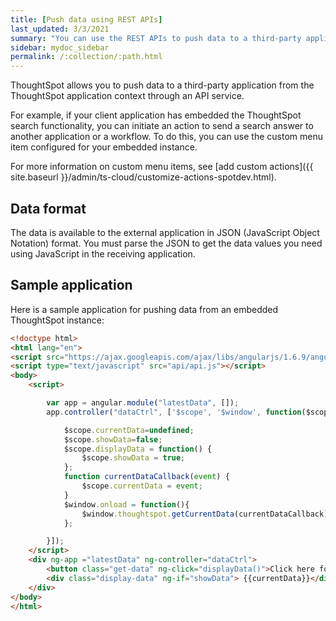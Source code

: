 ```yaml
---
title: [Push data using REST APIs]
last_updated: 3/3/2021
summary: "You can use the REST APIs to push data to a third-party application."
sidebar: mydoc_sidebar
permalink: /:collection/:path.html
---
```


ThoughtSpot allows you to push data to a third-party application from the ThoughtSpot application context through an API service.

For example, if your client application has embedded the ThoughtSpot search functionality, you can initiate an action to send a search answer to another application or a workflow. To do this, you can use the custom menu item configured for your embedded instance.

For more information on custom menu items, see [add custom actions]({{ site.baseurl }}/admin/ts-cloud/customize-actions-spotdev.html).

## Data format

The data is available to the external application in JSON (JavaScript Object Notation) format. You must parse the JSON to get the data values you need using JavaScript in the receiving application.

## Sample application

Here is a sample application for pushing data from an embedded ThoughtSpot instance:

``` HTML
<!doctype html>
<html lang="en">
<script src="https://ajax.googleapis.com/ajax/libs/angularjs/1.6.9/angular.min.js"></script>
<script type="text/javascript" src="api/api.js"></script>
<body>
    <script>

        var app = angular.module("latestData", []);
        app.controller("dataCtrl", ['$scope', '$window', function($scope, $window) {

            $scope.currentData=undefined;
            $scope.showData=false;
            $scope.displayData = function() {
                $scope.showData = true;
            };
            function currentDataCallback(event) {
                $scope.currentData = event;
            }
            $window.onload = function(){
                $window.thoughtspot.getCurrentData(currentDataCallback);
            };

        }]);
    </script>
    <div ng-app ="latestData" ng-controller="dataCtrl">
        <button class="get-data" ng-click="displayData()">Click here for latest exported data</button>
        <div class="display-data" ng-if="showData"> {{currentData}}</div>
    </div>
</body>
</html>
```
